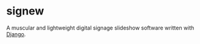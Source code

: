 # signew

A muscular and lightweight digital signage slideshow software written with [Django](https://www.djangoproject.com/).

